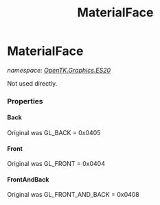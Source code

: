 ﻿---
title: MaterialFace
---

# MaterialFace
_namespace: [OpenTK.Graphics.ES20](N-OpenTK.Graphics.ES20.html)_

Not used directly.



### Properties

#### Back
Original was GL_BACK = 0x0405
#### Front
Original was GL_FRONT = 0x0404
#### FrontAndBack
Original was GL_FRONT_AND_BACK = 0x0408

